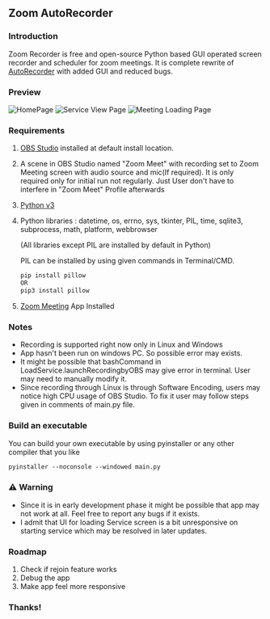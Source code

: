 ## Zoom AutoRecorder

### Introduction
Zoom Recorder is free and open-source Python based GUI operated screen recorder and scheduler for zoom meetings.
It is complete rewrite of [AutoRecorder](https://github.com/Microsoftlabs/AutoRecorder) with added GUI and reduced bugs.

### Preview
![HomePage](https://github.com/Microsoftlabs/Zoom-AutoRecorder/blob/gh-pages/1.png)
![Service View Page](https://github.com/Microsoftlabs/Zoom-AutoRecorder/blob/gh-pages/2.png)
![Meeting Loading Page](https://github.com/Microsoftlabs/Zoom-AutoRecorder/blob/gh-pages/3.png)


### Requirements
1. [OBS Studio](https://obsproject.com/) installed at default install location.

2. A scene in OBS Studio named "Zoom Meet" with recording set to Zoom Meeting screen with audio source and mic(If required). It is only required only for initial run not regularly. Just User don't have to interfere in "Zoom Meet" Profile afterwards
   
3. [Python v3](https://www.python.org/)

4. Python libraries : datetime, os, errno, sys, tkinter, PIL, time, sqlite3, subprocess, math, platform, webbrowser
  
   (All libraries except PIL are installed by default in Python)
  
   PIL can be installed by using given commands in Terminal/CMD.
   ```markdown
   pip install pillow
   OR
   pip3 install pillow
   ```
  
5. [Zoom Meeting](https://zoom.us/) App Installed

### Notes
- Recording is supported right now only in Linux and Windows
- App hasn't been run on windows PC. So possible error may exists.
- It might be possible that bashCommand in LoadService.launchRecordingbyOBS may give error in terminal. User may need to manually modify it.
- Since recording through Linux is through Software Encoding, users may notice high CPU usage of OBS Studio. To fix it user may follow steps given in comments of main.py file.

### Build an executable
You can build your own executable by using pyinstaller or any other compiler that you like
```markdown
pyinstaller --noconsole --windowed main.py
```

### :warning: Warning
- Since it is in early development phase it might be possible that app may not work at all. Feel free to report any bugs if it exists.
- I admit that UI for loading Service screen is a bit unresponsive on starting service which may be resolved in later updates.

### Roadmap
1. Check if rejoin feature works
2. Debug the app
3. Make app feel more responsive

### Thanks!

